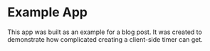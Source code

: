 # Example App

This app was built as an example for a blog post. It was created to demonstrate how complicated creating a client-side timer can get.